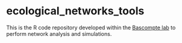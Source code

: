 # ecological_networks_tools
This is the R code repository developed within the [Bascompte lab](https://www.bascompte.net/) to perform network analysis and simulations. 
